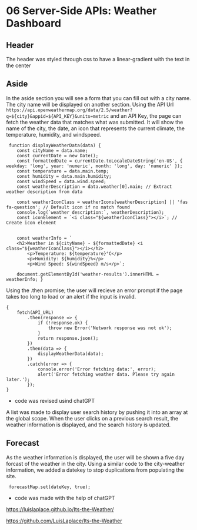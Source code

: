 # 06 Server-Side APIs: Weather Dashboard

## Header
The header was styled through css to have a linear-gradient with the text in the center

## Aside
In the aside section you will see a form that you can fill out with a city name.  The city name will be displayed on another section.  Using the API Url `https://api.openweathermap.org/data/2.5/weather?q=${city}&appid=${API_KEY}&units=metric` and an API Key, the page can fetch the weather data that matches what was submitted.  It will show the name of the city, the date, an icon that represents the current climate, the temperature, humidity, and windspeed.

```
 function displayWeatherData(data) {
    const cityName = data.name;
    const currentDate = new Date();
    const formattedDate = currentDate.toLocaleDateString('en-US', { weekday: 'long', year: 'numeric', month: 'long', day: 'numeric' });
    const temperature = data.main.temp;
    const humidity = data.main.humidity;
    const windSpeed = data.wind.speed;
    const weatherDescription = data.weather[0].main; // Extract weather description from data

    const weatherIconClass = weatherIcons[weatherDescription] || 'fas fa-question'; // Default icon if no match found
    console.log(`weather description:`, weatherDescription);
    const iconElement = `<i class="${weatherIconClass}"></i>`; // Create icon element


    const weatherInfo = `
    <h2>Weather in ${cityName} - ${formattedDate} <i class="${weatherIconClass}"></i></h2>
        <p>Temperature: ${temperature}°C</p>
        <p>Humidity: ${humidity}%</p>
        <p>Wind Speed: ${windSpeed} m/s</p>`;

    document.getElementById('weather-results').innerHTML = weatherInfo; }
```


Using the .then promise; the user will recieve an error prompt if the page takes too long to load or an alert if the input is invalid.

```
{
    fetch(API_URL)
        .then(response => {
            if (!response.ok) {
                throw new Error('Network response was not ok');
            }
            return response.json();
        })
        .then(data => {
            displayWeatherData(data);
        })
        .catch(error => {
            console.error('Error fetching data:', error);
            alert('Error fetching weather data. Please try again later.');
        });
}

```
- code was revised usind chatGPT


A list was made to display user search history by pushing it into an array at the global scope.  When the user clicks on a previous search result, the weather information is displayed, and the search history is updated.

## Forecast
As the weather information is displayed, the user will be shown a five day forcast of the weather in the city.  Using a similar code to the city-weather information, we added a datekey to stop duplications from populating the site.

```
 forecastMap.set(dateKey, true);
```
- code was made with the help of chatGPT

https://luislaplace.github.io/Its-the-Weather/

https://github.com/LuisLaplace/Its-the-Weather